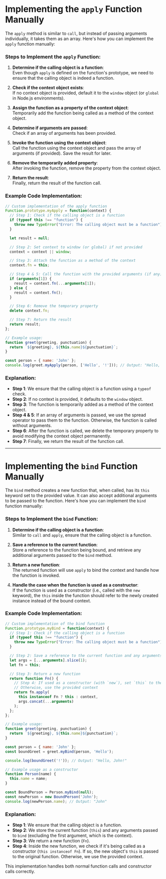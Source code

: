 

# Implementing the `apply` Function Manually

The `apply` method is similar to `call`, but instead of passing arguments individually, it takes them as an array. Here's how you can implement the `apply` function manually:

### Steps to Implement the `apply` Function:

1. **Determine if the calling object is a function**:  
   Even though `apply` is defined on the function's prototype, we need to ensure that the calling object is indeed a function.

2. **Check if the context object exists**:  
   If no context object is provided, default it to the `window` object (or `global` in Node.js environments).

3. **Assign the function as a property of the context object**:  
   Temporarily add the function being called as a method of the context object.

4. **Determine if arguments are passed**:  
   Check if an array of arguments has been provided.

5. **Invoke the function using the context object**:  
   Call the function using the context object and pass the array of arguments (if provided). Save the result for later.

6. **Remove the temporarily added property**:  
   After invoking the function, remove the property from the context object.

7. **Return the result**:  
   Finally, return the result of the function call.

### Example Code Implementation:

```javascript
// Custom implementation of the apply function
Function.prototype.myApply = function(context) {
  // Step 1: Check if the calling object is a function
  if (typeof this !== "function") {
    throw new TypeError("Error: The calling object must be a function");
  }

  let result = null;

  // Step 2: Set context to window (or global) if not provided
  context = context || window;

  // Step 3: Attach the function as a method of the context
  context.fn = this;

  // Step 4 & 5: Call the function with the provided arguments (if any)
  if (arguments[1]) {
    result = context.fn(...arguments[1]);
  } else {
    result = context.fn();
  }

  // Step 6: Remove the temporary property
  delete context.fn;

  // Step 7: Return the result
  return result;
};

// Example usage:
function greet(greeting, punctuation) {
  return `${greeting}, ${this.name}${punctuation}`;
}

const person = { name: 'John' };
console.log(greet.myApply(person, ['Hello', '!'])); // Output: "Hello, John!"
```

### Explanation:

- **Step 1**: We ensure that the calling object is a function using a `typeof` check.
- **Step 2**: If no context is provided, it defaults to the `window` object.
- **Step 3**: The function is temporarily added as a method of the context object.
- **Step 4 & 5**: If an array of arguments is passed, we use the spread operator to pass them to the function. Otherwise, the function is called without arguments.
- **Step 6**: After the function is called, we delete the temporary property to avoid modifying the context object permanently.
- **Step 7**: Finally, we return the result of the function call.

---

# Implementing the `bind` Function Manually

The `bind` method creates a new function that, when called, has its `this` keyword set to the provided value. It can also accept additional arguments to be passed to the function. Here's how you can implement the `bind` function manually:

### Steps to Implement the `bind` Function:

1. **Determine if the calling object is a function**:  
   Similar to `call` and `apply`, ensure that the calling object is a function.

2. **Save a reference to the current function**:  
   Store a reference to the function being bound, and retrieve any additional arguments passed to the `bind` method.

3. **Return a new function**:  
   The returned function will use `apply` to bind the context and handle how the function is invoked.

4. **Handle the case when the function is used as a constructor**:  
   If the function is used as a constructor (i.e., called with the `new` keyword), the `this` inside the function should refer to the newly created instance instead of the bound context.

### Example Code Implementation:

```javascript
// Custom implementation of the bind function
Function.prototype.myBind = function(context) {
  // Step 1: Check if the calling object is a function
  if (typeof this !== "function") {
    throw new TypeError("Error: The calling object must be a function");
  }

  // Step 2: Save a reference to the current function and any arguments
  let args = [...arguments].slice(1);
  let fn = this;

  // Step 3: Return a new function
  return function Fn() {
    // Step 4: If used as a constructor (with `new`), set `this` to the new object
    // Otherwise, use the provided context
    return fn.apply(
      this instanceof Fn ? this : context,
      args.concat(...arguments)
    );
  };
};

// Example usage:
function greet(greeting, punctuation) {
  return `${greeting}, ${this.name}${punctuation}`;
}

const person = { name: 'John' };
const boundGreet = greet.myBind(person, 'Hello');

console.log(boundGreet('!')); // Output: "Hello, John!"

// Example usage as a constructor
function Person(name) {
  this.name = name;
}

const BoundPerson = Person.myBind(null);
const newPerson = new BoundPerson('John');
console.log(newPerson.name); // Output: "John"
```

### Explanation:

- **Step 1**: We ensure that the calling object is a function.
- **Step 2**: We store the current function (`this`) and any arguments passed to `bind` (excluding the first argument, which is the context).
- **Step 3**: We return a new function (`Fn`).
- **Step 4**: Inside the new function, we check if it's being called as a constructor (`this instanceof Fn`). If so, the new object's `this` is passed to the original function. Otherwise, we use the provided context.

This implementation handles both normal function calls and constructor calls correctly.
